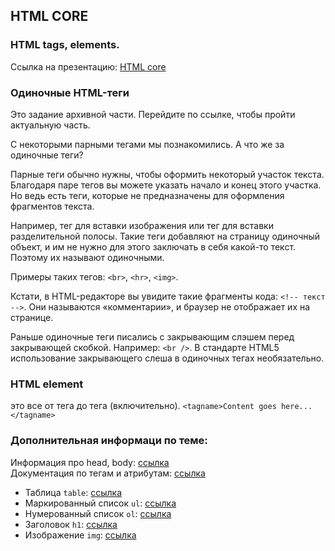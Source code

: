 ## HTML CORE
### HTML tags, elements. 
Ссылка на презентацию: [HTML core](https://github.com/ait-tr/cohort22/blob/main/basic_programming/lesson_63/html_core.pdf)

### Одиночные HTML-теги
Это задание архивной части. Перейдите по ссылке, чтобы пройти актуальную часть.

С некоторыми парными тегами мы познакомились. А что же за одиночные теги?

Парные теги обычно нужны, чтобы оформить некоторый участок текста. Благодаря паре тегов вы можете указать начало и конец этого участка. Но ведь есть теги, которые не предназначены для оформления фрагментов текста.

Например, тег для вставки изображения или тег для вставки разделительной полосы. Такие теги добавляют на страницу одиночный объект, и им не нужно для этого заключать в себя какой-то текст. Поэтому их называют одиночными.

Примеры таких тегов: `<br>`, `<hr>`, `<img>`.

Кстати, в HTML-редакторе вы увидите такие фрагменты кода: `<!-- текст -->`. Они называются «комментарии», и браузер не отображает их на странице.

Раньше одиночные теги писались с закрывающим слэшем перед закрывающей скобкой. Например: `<br />`.
В стандарте HTML5 использование закрывающего слеша в одиночных тегах необязательно.

### HTML element 
это все от тега до тега (включительно).
``
<tagname>Content goes here...</tagname>
``


### Дополнительная информаци по теме:
Информация про head, body: [ссылка](https://www.w3schools.com/html/html_head.asp)  
Документация по тегам и атрибутам: [ссылка](https://developer.mozilla.org/en-US/docs/Web/HTML/Element/a)

- Таблица `table`:
[ссылка](http://htmlbook.ru/html/table)
- Маркированный список `ul`:
[ссылка](http://htmlbook.ru/html/ul)
- Нумерованный список `ol`:
[ссылка](http://htmlbook.ru/html/ol)
- Заголовок `h1`:
[ссылка](http://htmlbook.ru/html/h1)
- Изображение `img`:
[ссылка](http://htmlbook.ru/html/img)




 



